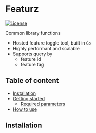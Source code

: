 # Featurz
[![License](https://img.shields.io/badge/License-Apache%202.0-blue.svg)](https://opensource.org/licenses/Apache-2.0)

Common library functions

* Hosted feature toggle tool, built in `Go`
* Highly performant and scalable
* Supports query by
  * feature id
  * feature tag

## Table of content

- [Installation](#installation)
- [Getting started](#setup)
    - [Required parameters](#parameters)
- [How to use](#usage)

## Installation

